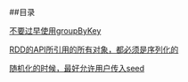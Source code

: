 ##目录

[不要过早使用groupByKey](groupByKey.md)

[RDD的API所引用的所有对象，都必须是序列化的](serializaiton.md)

[随机化的时候，最好允许用户传入seed](random.md)
